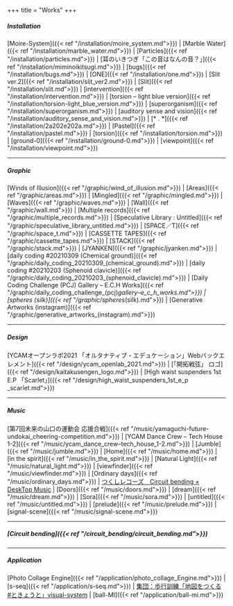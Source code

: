 +++
title = "Works"
+++

##### Installation
 [Moire-System]({{< ref "/installation/moire_system.md">}}) | [Marble Water]({{< ref "/installation/marble_water.md">}}) | [Particles]({{< ref "/installation/particles.md">}}) | [耳のいきつぎ「この音はなんの音？」]({{< ref "/installation/miminoikitsugi.md">}}) | [bugs]({{< ref "/installation/bugs.md">}}) | [ONE]({{< ref "/installation/one.md">}}) | [Slit ver.2]({{< ref "/installation/slit_ver2.md">}}) | [Slit]({{< ref "/installation/slit.md">}}) | [intervention]({{< ref "/installation/intervention.md">}}) | [torsion – light blue version]({{< ref "/installation/torsion-light_blue_version.md">}}) | [superorganism]({{< ref "/installation/superorganism.md">}})  | [auditory sense and vision]({{< ref "/installation/auditory_sense_and_vision.md">}}) | [* . *]({{< ref "/installation/2a202e202a.md">}}) | [Pastel]({{< ref "/installation/pastel.md">}}) | [torsion]({{< ref "/installation/torsion.md">}}) | [ground-0]({{< ref "/installation/ground-0.md">}}) | [viewpoint]({{< ref "/installation/viewpoint.md">}})  

***

##### Graphic  
[Winds of Illusion]({{< ref "/graphic/wind_of_illusion.md">}}) | [Areas]({{< ref "/graphic/areas.md">}}) | [Mingled]({{< ref "/graphic/mingled.md">}}) | [Waves]({{< ref "/graphic/waves.md">}}) | [Wall]({{< ref "/graphic/wall.md">}}) | [Multiple records]({{< ref "/graphic/multiple_records.md">}}) | [Speculative Library : Untitled]({{< ref "/graphic/speculative_library_untitled.md">}}) | [SPACE／T]({{< ref "/graphic/space_t.md">}}) | [CASSETTE TAPES]({{< ref "/graphic/cassette_tapes.md">}}) | [STACK]({{< ref "/graphic/stack.md">}}) | [JYANKEN]({{< ref "/graphic/jyanken.md">}}) | [daily coding #20210309 (Chemical ground)]({{< ref "/graphic/daily_coding_20210309_(chemical_ground).md">}}) | [daily coding #20210203 (Sphenoid clavicle)]({{< ref "/graphic/daily_coding_20210203_(sphenoid_clavicle).md">}}) | [Daily Coding Challenge (PCJ) Gallery – E.C.H Works]({{< ref "/graphic/daily_coding_challenge_(pcj)_gallery–e_c_h_works.md">}}) | [spheres (silk)]({{< ref "/graphic/spheres_(silk).md">}}) | [Generative Artworks (instagram)]({{< ref "/graphic/generative_artworks_(instagram).md">}})

***

##### Design
[YCAMオープンラボ2021 「オルタナティブ・エデュケーション」Webバックエレメント]({{< ref "/design/ycam_openlab_2021.md">}}) | [「開拓戦弦」 ロゴ]({{< ref "/design/kaitakusengen_logo.md">}}) | [High waist suspenders 1st E.P 「Scarlet」]({{< ref "/design/high_waist_suspenders_1st_e_p _scarlet.md">}})  

***

##### Music  
[第7回未来の山口の運動会 応援合戦]({{< ref "/music/yamaguchi-future-undokai_cheering-competition.md">}})  | [YCAM Dance Crew – Tech House 1-2]({{< ref "/music/ycam_dance_crew–tech_house_1-2.md">}})  | [Jumble]({{< ref "/music/jumble.md">}}) | [Home]({{< ref "/music/home.md">}}) | [in the spirit]({{< ref "/music/in_the_spirit.md">}}) | [Natural Light]({{< ref "/music/natural_light.md">}}) | [viewfinder]({{< ref "/music/viewfinder.md">}}) | [Ordinary days]({{< ref "/music/ordinary_days.md">}}) | [つくしレコーズ　Circuit bending × DeskTop Music](https://tuxurecords.tumblr.com/post/9498130981/%E7%9F%B3%E4%BA%95%E6%A0%84%E4%B8%80-circuit-bending-desktop-music) | [Doors]({{< ref "/music/doors.md">}}) | [dream]({{< ref "/music/dream.md">}}) | [Sora]({{< ref "/music/sora.md">}}) | [untitled]({{< ref "/music/untitled.md">}}) | [prelude]({{< ref "/music/prelude.md">}}) | [signal-scene]({{< ref "/music/signal-scene.md">}}) 

***

##### [Circuit bending]({{< ref "/circuit_bending/circuit_bending.md">}})  

***

##### Application  
[Photo Collage Engine]({{< ref "/application/photo_collage_Engine.md">}}) | [s-seq]({{< ref "/application/s-seq.md">}}) | [集団：歩行訓練「地図をつくる #ときょうと」visual-system](https://m.facebook.com/events/171048163076666/) | [ball-MI]({{< ref "/application/ball-mi.md">}}) 